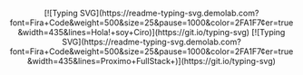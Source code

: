 <p align="center">
  [![Typing SVG](https://readme-typing-svg.demolab.com?font=Fira+Code&weight=500&size=25&pause=1000&color=2FA1F7&center=true&width=435&lines=Hola!+soy+Ciro)](https://git.io/typing-svg) 
  [![Typing SVG](https://readme-typing-svg.demolab.com?font=Fira+Code&weight=500&size=25&pause=1000&color=2FA1F7&center=true&width=435&lines=Proximo+FullStack+)](https://git.io/typing-svg)
</p>
